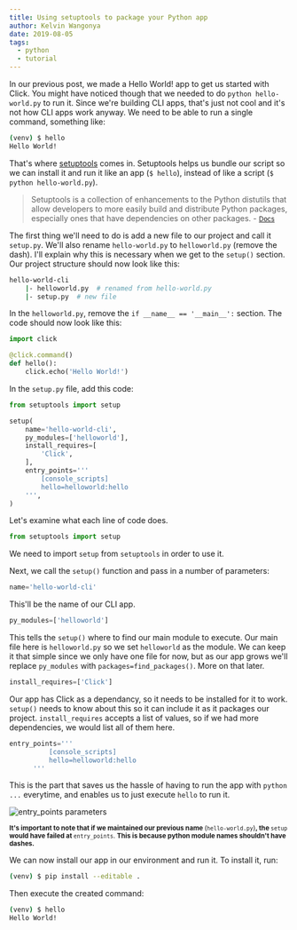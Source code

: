 ```yaml
---
title: Using setuptools to package your Python app
author: Kelvin Wangonya
date: 2019-08-05
tags:
  - python
  - tutorial
---
```


In our previous post, we made a Hello World! app to get us started with Click. 
You might have noticed though that we needed to do `python hello-world.py` to run it. Since we're building CLI apps, 
that's just not cool and it's not how CLI apps work anyway. We need to be able to run a single command, something like:

```bash
(venv) $ hello
Hello World!
```

That's where [setuptools](https://setuptools.readthedocs.io/en/latest/) comes in. Setuptools helps us bundle our script so we can install it and run it like an app (`$ hello`), instead of like a script (`$ python hello-world.py`).

> Setuptools is a collection of enhancements to the Python distutils that allow developers to more easily build and distribute Python packages, especially ones that have dependencies on other packages.  - <small><a href="https://setuptools.readthedocs.io/en/latest/setuptools.html">Docs</a></small>

<!--more-->

The first thing we'll need to do is add a new file to our project and call it `setup.py`. We'll also rename `hello-world.py` to `helloworld.py` (remove the dash). I'll explain why this is necessary when we get to the `setup()` section. Our project structure should now look like this:

```bash
hello-world-cli
    |- helloworld.py  # renamed from hello-world.py
    |- setup.py  # new file
```

In the `helloworld.py`, remove the `if __name__ == '__main__':` section. The code should now look like this:

```python
import click

@click.command()
def hello():
    click.echo('Hello World!')
```

In the `setup.py` file, add this code:

```python
from setuptools import setup

setup(
    name='hello-world-cli',
    py_modules=['helloworld'],
    install_requires=[
        'Click',
    ],
    entry_points='''
        [console_scripts]
        hello=helloworld:hello
    ''',
)
```

Let's examine what each line of code does.

```python
from setuptools import setup
```

We need to import `setup` from `setuptools` in order to use it.

Next, we call the `setup()` function and pass in a number of parameters:

```python
name='hello-world-cli'
```

This'll be the name of our CLI app.

```python
py_modules=['helloworld']
```

This tells the `setup()` where to find our main module to execute. Our main file here is `helloworld.py` so we set `helloworld` as the module. We can keep it that simple since we only have one file for now, but as our app grows we'll replace `py_modules` with `packages=find_packages()`. More on that later.

```python
install_requires=['Click']
```

Our app has Click as a dependancy, so it needs to be installed for it to work. `setup()` needs to know about this so it can include it as it packages our project. `install_requires` accepts a list of values, so if we had more dependencies, we would list all of them here.

```python
entry_points='''
          [console_scripts]
          hello=helloworld:hello
      '''
```

This is the part that saves us the hassle of having to run the app with `python ...` everytime, and enables us to just execute `hello` to run it.

![entry_points parameters](https://res.cloudinary.com/kwangonya/image/upload/v1595479135/blog/setup.png)

<small><strong>It's important to note that if we maintained our previous name </strong>(`hello-world.py`)<strong>, the </strong>`setup` <strong>would have failed at </strong>`entry_points`. <strong> This is because python module names shouldn't have dashes.</strong></small>

We can now install our app in our environment and run it. To install it, run:

```bash
(venv) $ pip install --editable .
```

Then execute the created command:

```bash
(venv) $ hello
Hello World!
```

